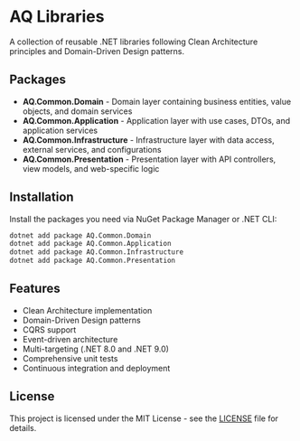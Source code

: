 # AQ Libraries

A collection of reusable .NET libraries following Clean Architecture principles and Domain-Driven Design patterns.

## Packages

- **AQ.Common.Domain** - Domain layer containing business entities, value objects, and domain services
- **AQ.Common.Application** - Application layer with use cases, DTOs, and application services
- **AQ.Common.Infrastructure** - Infrastructure layer with data access, external services, and configurations
- **AQ.Common.Presentation** - Presentation layer with API controllers, view models, and web-specific logic

## Installation

Install the packages you need via NuGet Package Manager or .NET CLI:

```bash
dotnet add package AQ.Common.Domain
dotnet add package AQ.Common.Application
dotnet add package AQ.Common.Infrastructure
dotnet add package AQ.Common.Presentation
```

## Features

- Clean Architecture implementation
- Domain-Driven Design patterns
- CQRS support
- Event-driven architecture
- Multi-targeting (.NET 8.0 and .NET 9.0)
- Comprehensive unit tests
- Continuous integration and deployment

## License

This project is licensed under the MIT License - see the [LICENSE](LICENSE) file for details.